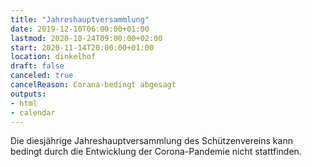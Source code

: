 ```yaml
---
title: "Jahreshauptversammlung"
date: 2019-12-10T06:00:00+01:00
lastmod: 2020-10-24T09:00:00+02:00
start: 2020-11-14T20:00:00+01:00
location: dinkelhof
draft: false
canceled: true
cancelReason: Corana-bedingt abgesagt
outputs:
- html
- calendar
---
```

Die  diesjährige Jahreshauptversammlung des Schützenvereins 
kann bedingt durch die Entwicklung der Corona-Pandemie nicht stattfinden. 

